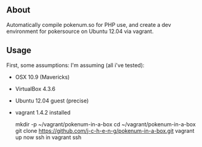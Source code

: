 ## About

Automatically compile pokenum.so for PHP use, and create a dev environment for pokersource on Ubuntu 12.04 via vagrant.


## Usage

First, some assumptions: I'm assuming (all i've tested): 

* OSX 10.9 (Mavericks)
* VirtualBox 4.3.6
* Ubuntu 12.04 guest (precise)
* vagrant 1.4.2 installed 


    mkdir -p ~/vagrant/pokenum-in-a-box
    cd ~/vagrant/pokenum-in-a-box
    git clone https://github.com/j-c-h-e-n-g/pokenum-in-a-box.git
    vagrant up
    now ssh in
    vagrant ssh

